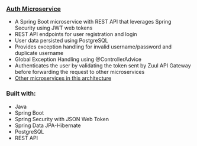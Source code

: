 ### [Auth Microservice](https://github.com/vjpal3/spring-security-microservice)
  - A Spring Boot microservice with REST API that leverages Spring Security using JWT web tokens
  - REST API endpoints for user registration and login
  - User data persisted using PostgreSQL
  - Provides exception handling for invalid username/password and duplicate username
  - Global Exception Handling using @ControllerAdvice
  - Authenticates the user by validating the token sent by Zuul API Gateway before forwarding the request to other microservices
  - [Other microservices in this architecture](https://github.com/vjpal3/Bigdata-Microservices-Spring-Cloud-Repos)

  ### Built with:
  - Java
  - Spring Boot
  - Spring Security with JSON Web Token
  - Spring Data JPA-Hibernate
  - PostgreSQL
  - REST API
